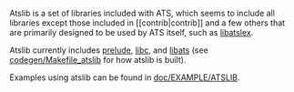 Atslib is a set of libraries included with ATS, which seems to include all libraries except those included in [[contrib|contrib]] and a few others that are primarily designed to be used by ATS itself, such as [libatslex](../../tree/master/libatslex).

Atslib currently includes [prelude](../../tree/master/prelude), [libc](../../tree/master/libc), and [libats](../../tree/master/libats) (see [codegen/Makefile_atslib](../../tree/master/codegen/Makefile_atslib) for how atslib is built).

Examples using atslib can be found in [doc/EXAMPLE/ATSLIB](../../tree/master/doc/EXAMPLE/ATSLIB).